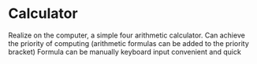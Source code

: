 # Calculator
Realize on the computer, a simple four arithmetic calculator.
Can achieve the priority of computing (arithmetic formulas can be added to the priority bracket)
Formula can be manually keyboard input convenient and quick
